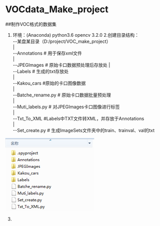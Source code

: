 # VOCdata_Make_project
##制作VOC格式的数据集
1. 环境：(Anaconda)
    python3.6 
    opencv 3.2.0
2.创建目录结构：  
--某盘某目录（D:/project/VOC_make_project）  
  |  
  --Annotations # 用于保存xml文件  
  |  
  --JPEGImages  # 原始卡口数据预处理后存放处
  |  
  --Labels      # 生成的txt存放处  
  |  
  --Kakou_cars  #原始的卡口图像数据  
  |  
  --Batche_rename.py # 原始卡口数据批量预处理  
  |  
  --Muti_labels.py   # 对JPEGImages卡口图像进行标签  
  |  
  --Txt_To_XML  #Labels中TXT文件转XML，并存放于Annotations  
  |  
  --Set_create.py # 生成ImageSets文件夹中的train、trainval、val的txt  

  ![](https://github.com/sheirving/VOCdata_Make_project/blob/master/1.PNG)  
  
  3.
